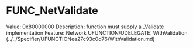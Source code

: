 # FUNC_NetValidate

Value: 0x80000000
Description: function must supply a _Validate implementation
Feature: Network
UFUNCTION/UDELEGATE: WithValidation (../../Specifier/UFUNCTIONea27c93c0d76/WithValidation.md)